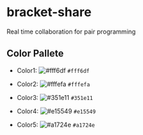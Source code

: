 # bracket-share

Real time collaboration for pair programming

## Color Pallete

- Color1: ![#fff6df](https://via.placeholder.com/15/14B86E/000000?text=+) `#fff6df`

- Color2: ![#fffefa](https://via.placeholder.com/15/FFE3B3/000000?text=+) `#fffefa`

- Color3: ![#351e11](https://via.placeholder.com/15/F01445/000000?text=+) `#351e11`

- Color4: ![#e15549](https://via.placeholder.com/15/F4F3F1/000000?text=+) `#e15549`
  
- Color5: ![#a1724e](https://via.placeholder.com/15/F4F3F1/000000?text=+) `#a1724e`